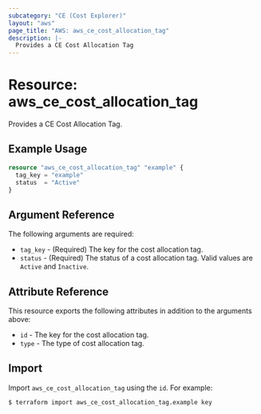```yaml
---
subcategory: "CE (Cost Explorer)"
layout: "aws"
page_title: "AWS: aws_ce_cost_allocation_tag"
description: |-
  Provides a CE Cost Allocation Tag
---
```


# Resource: aws_ce_cost_allocation_tag

Provides a CE Cost Allocation Tag.

## Example Usage

```terraform
resource "aws_ce_cost_allocation_tag" "example" {
  tag_key = "example"
  status  = "Active"
}
```

## Argument Reference

The following arguments are required:

* `tag_key` - (Required) The key for the cost allocation tag.
* `status` - (Required) The status of a cost allocation tag. Valid values are `Active` and `Inactive`.

## Attribute Reference

This resource exports the following attributes in addition to the arguments above:

* `id` - The key for the cost allocation tag.
* `type` - The type of cost allocation tag.

## Import

Import `aws_ce_cost_allocation_tag` using the `id`. For example:

```
$ terraform import aws_ce_cost_allocation_tag.example key
```
